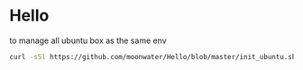 # Hello

to manage all ubuntu box as the same env


```bash
curl -sSl https://github.com/moonwater/Hello/blob/master/init_ubuntu.sh | bash
```

